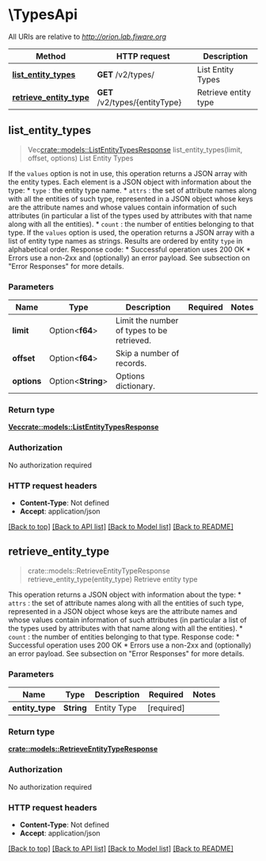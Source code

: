 # \TypesApi

All URIs are relative to *http://orion.lab.fiware.org*

Method | HTTP request | Description
------------- | ------------- | -------------
[**list_entity_types**](TypesApi.md#list_entity_types) | **GET** /v2/types/ | List Entity Types
[**retrieve_entity_type**](TypesApi.md#retrieve_entity_type) | **GET** /v2/types/{entityType} | Retrieve entity type



## list_entity_types

> Vec<crate::models::ListEntityTypesResponse> list_entity_types(limit, offset, options)
List Entity Types

If the `values` option is not in use, this operation returns a JSON array with the entity types. Each element is a JSON object with information about the type: * `type` : the entity type name. * `attrs` : the set of attribute names along with all the entities of such type, represented in   a JSON object whose keys are the attribute names and whose values contain information of such   attributes (in particular a list of the types used by attributes with that name along with all the   entities). * `count` : the number of entities belonging to that type. If the `values` option is used, the operation returns a JSON array with a list of entity type names as strings. Results are ordered by entity `type` in alphabetical order. Response code: * Successful operation uses 200 OK * Errors use a non-2xx and (optionally) an error payload. See subsection on \"Error Responses\" for   more details.

### Parameters


Name | Type | Description  | Required | Notes
------------- | ------------- | ------------- | ------------- | -------------
**limit** | Option<**f64**> | Limit the number of types to be retrieved. |  |
**offset** | Option<**f64**> | Skip a number of records. |  |
**options** | Option<**String**> | Options dictionary. |  |

### Return type

[**Vec<crate::models::ListEntityTypesResponse>**](ListEntityTypesResponse.md)

### Authorization

No authorization required

### HTTP request headers

- **Content-Type**: Not defined
- **Accept**: application/json

[[Back to top]](#) [[Back to API list]](../README.md#documentation-for-api-endpoints) [[Back to Model list]](../README.md#documentation-for-models) [[Back to README]](../README.md)


## retrieve_entity_type

> crate::models::RetrieveEntityTypeResponse retrieve_entity_type(entity_type)
Retrieve entity type

This operation returns a JSON object with information about the type: * `attrs` : the set of attribute names along with all the entities of such type, represented in   a JSON object whose keys are the attribute names and whose values contain information of such   attributes (in particular a list of the types used by attributes with that name along with all the   entities). * `count` : the number of entities belonging to that type. Response code: * Successful operation uses 200 OK * Errors use a non-2xx and (optionally) an error payload. See subsection on \"Error Responses\" for   more details.

### Parameters


Name | Type | Description  | Required | Notes
------------- | ------------- | ------------- | ------------- | -------------
**entity_type** | **String** | Entity Type | [required] |

### Return type

[**crate::models::RetrieveEntityTypeResponse**](RetrieveEntityTypeResponse.md)

### Authorization

No authorization required

### HTTP request headers

- **Content-Type**: Not defined
- **Accept**: application/json

[[Back to top]](#) [[Back to API list]](../README.md#documentation-for-api-endpoints) [[Back to Model list]](../README.md#documentation-for-models) [[Back to README]](../README.md)

